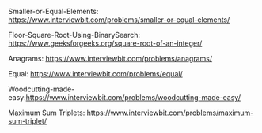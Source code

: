 Smaller-or-Equal-Elements: https://www.interviewbit.com/problems/smaller-or-equal-elements/

Floor-Square-Root-Using-BinarySearch: https://www.geeksforgeeks.org/square-root-of-an-integer/

Anagrams: https://www.interviewbit.com/problems/anagrams/

Equal: https://www.interviewbit.com/problems/equal/

Woodcutting-made-easy:https://www.interviewbit.com/problems/woodcutting-made-easy/

Maximum Sum Triplets: https://www.interviewbit.com/problems/maximum-sum-triplet/

